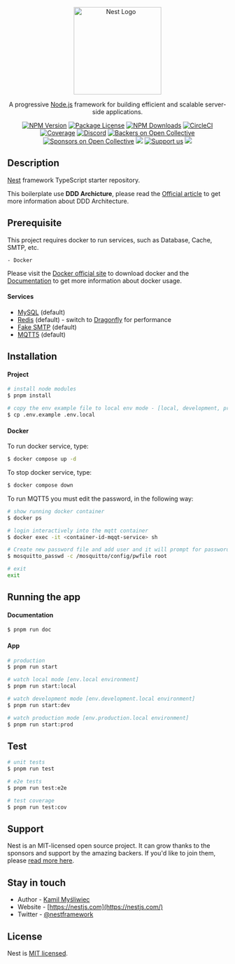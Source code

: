 <p align="center">
  <a href="http://nestjs.com/" target="blank"><img src="https://nestjs.com/img/logo-small.svg" width="200" alt="Nest Logo" /></a>
</p>

[circleci-image]: https://img.shields.io/circleci/build/github/nestjs/nest/master?token=abc123def456
[circleci-url]: https://circleci.com/gh/nestjs/nest

  <p align="center">A progressive <a href="http://nodejs.org" target="_blank">Node.js</a> framework for building efficient and scalable server-side applications.</p>
    <p align="center">
<a href="https://www.npmjs.com/~nestjscore" target="_blank"><img src="https://img.shields.io/npm/v/@nestjs/core.svg" alt="NPM Version" /></a>
<a href="https://www.npmjs.com/~nestjscore" target="_blank"><img src="https://img.shields.io/npm/l/@nestjs/core.svg" alt="Package License" /></a>
<a href="https://www.npmjs.com/~nestjscore" target="_blank"><img src="https://img.shields.io/npm/dm/@nestjs/common.svg" alt="NPM Downloads" /></a>
<a href="https://circleci.com/gh/nestjs/nest" target="_blank"><img src="https://img.shields.io/circleci/build/github/nestjs/nest/master" alt="CircleCI" /></a>
<a href="https://coveralls.io/github/nestjs/nest?branch=master" target="_blank"><img src="https://coveralls.io/repos/github/nestjs/nest/badge.svg?branch=master#9" alt="Coverage" /></a>
<a href="https://discord.gg/G7Qnnhy" target="_blank"><img src="https://img.shields.io/badge/discord-online-brightgreen.svg" alt="Discord"/></a>
<a href="https://opencollective.com/nest#backer" target="_blank"><img src="https://opencollective.com/nest/backers/badge.svg" alt="Backers on Open Collective" /></a>
<a href="https://opencollective.com/nest#sponsor" target="_blank"><img src="https://opencollective.com/nest/sponsors/badge.svg" alt="Sponsors on Open Collective" /></a>
  <a href="https://paypal.me/kamilmysliwiec" target="_blank"><img src="https://img.shields.io/badge/Donate-PayPal-ff3f59.svg"/></a>
    <a href="https://opencollective.com/nest#sponsor"  target="_blank"><img src="https://img.shields.io/badge/Support%20us-Open%20Collective-41B883.svg" alt="Support us"></a>
  <a href="https://twitter.com/nestframework" target="_blank"><img src="https://img.shields.io/twitter/follow/nestframework.svg?style=social&label=Follow"></a>
</p>
  <!--[![Backers on Open Collective](https://opencollective.com/nest/backers/badge.svg)](https://opencollective.com/nest#backer)
  [![Sponsors on Open Collective](https://opencollective.com/nest/sponsors/badge.svg)](https://opencollective.com/nest#sponsor)-->

## Description

[Nest](https://github.com/nestjs/nest) framework TypeScript starter repository.

This boilerplate use **DDD Archicture**, please read the [Official article](https://blog.cleancoder.com/uncle-bob/2012/08/13/the-clean-architecture.html) to get more information about DDD Architecture.

## Prerequisite

This project requires docker to run services, such as Database, Cache, SMTP, etc.

```
- Docker
```

Please visit the [Docker official site](https://www.docker.com/products/docker-desktop/) to download docker and the [Documentation](https://docs.docker.com/) to get more information about docker usage.

#### Services
- [MySQL](https://hub.docker.com/_/mysql) (default)
- [Redis](https://hub.docker.com/_/redis) (default) - switch to [Dragonfly](https://www.dragonflydb.io/) for performance
- [Fake SMTP](https://hub.docker.com/r/rnwood/smtp4dev) (default)
- [MQTT5](https://hub.docker.com/_/eclipse-mosquitto) (default)

## Installation

#### Project

```bash
# install node modules
$ pnpm install

# copy the env example file to local env mode - [local, development, productionn]
$ cp .env.example .env.local
```

#### Docker

To run docker service, type:
```bash
$ docker compose up -d
```

To stop docker service, type:
```bash
$ docker compose down
```

To run MQTT5 you must edit the password, in the following way:
```bash
# show running docker container
$ docker ps

# login interactively into the mqtt container
$ docker exec -it <container-id-mqqt-service> sh

# Create new password file and add user and it will prompt for password
$ mosquitto_passwd -c /mosquitto/config/pwfile root

# exit
exit
```

## Running the app


#### Documentation

```bash
$ pnpm run doc
```

#### App

```bash
# production
$ pnpm run start

# watch local mode [env.local environment]
$ pnpm run start:local

# watch development mode [env.development.local environment]
$ pnpm run start:dev

# watch production mode [env.production.local environment]
$ pnpm run start:prod
```

## Test

```bash
# unit tests
$ pnpm run test

# e2e tests
$ pnpm run test:e2e

# test coverage
$ pnpm run test:cov
```

## Support

Nest is an MIT-licensed open source project. It can grow thanks to the sponsors and support by the amazing backers. If you'd like to join them, please [read more here](https://docs.nestjs.com/support).

## Stay in touch

- Author - [Kamil Myśliwiec](https://kamilmysliwiec.com)
- Website - [https://nestjs.com](https://nestjs.com/)
- Twitter - [@nestframework](https://twitter.com/nestframework)

## License

Nest is [MIT licensed](LICENSE).
